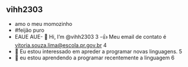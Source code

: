 ## vihh2303
- amo o meu momozinho 
- #feijão puro
- EAUE AUE-  👋 Hi, I’m @vihh2303
3
-:+1: Meu email de contato é vitoria.souza.lima@escola.pr.gov.br
4
-  👀 Eu estou interessado em apreder a programar novas linguagens.
5
- 🌱 eu estou aprendendo a programar recentemente a linguagem
6

